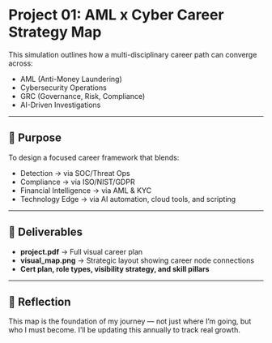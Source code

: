 # Project 01: AML x Cyber Career Strategy Map

This simulation outlines how a multi-disciplinary career path can converge across:

- AML (Anti-Money Laundering)
- Cybersecurity Operations
- GRC (Governance, Risk, Compliance)
- AI-Driven Investigations

---

## 🧭 Purpose

To design a focused career framework that blends:
- Detection → via SOC/Threat Ops
- Compliance → via ISO/NIST/GDPR
- Financial Intelligence → via AML & KYC
- Technology Edge → via AI automation, cloud tools, and scripting

---

## 🎯 Deliverables
- **project.pdf** → Full visual career plan
- **visual_map.png** → Strategic layout showing career node connections
- **Cert plan, role types, visibility strategy, and skill pillars**

---

## 📌 Reflection
This map is the foundation of my journey — not just where I’m going, but who I must become. I’ll be updating this annually to track real growth.


